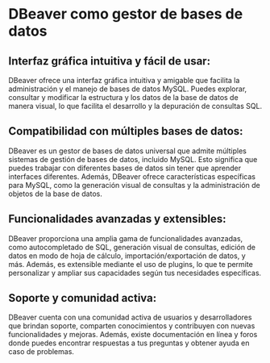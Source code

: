 # DBeaver como gestor de bases de datos

## Interfaz gráfica intuitiva y fácil de usar: 

DBeaver ofrece una interfaz gráfica intuitiva y amigable que facilita la administración y el manejo de bases de datos MySQL. Puedes explorar, consultar y modificar la estructura y los datos de la base de datos de manera visual, lo que facilita el desarrollo y la depuración de consultas SQL.

## Compatibilidad con múltiples bases de datos:

DBeaver es un gestor de bases de datos universal que admite múltiples sistemas de gestión de bases de datos, incluido MySQL. Esto significa que puedes trabajar con diferentes bases de datos sin tener que aprender interfaces diferentes. Además, DBeaver ofrece características específicas para MySQL, como la generación visual de consultas y la administración de objetos de la base de datos.

## Funcionalidades avanzadas y extensibles:

DBeaver proporciona una amplia gama de funcionalidades avanzadas, como autocompletado de SQL, generación visual de consultas, edición de datos en modo de hoja de cálculo, importación/exportación de datos, y más. Además, es extensible mediante el uso de plugins, lo que te permite personalizar y ampliar sus capacidades según tus necesidades específicas.

## Soporte y comunidad activa: 

DBeaver cuenta con una comunidad activa de usuarios y desarrolladores que brindan soporte, comparten conocimientos y contribuyen con nuevas funcionalidades y mejoras. Además, existe documentación en línea y foros donde puedes encontrar respuestas a tus preguntas y obtener ayuda en caso de problemas.